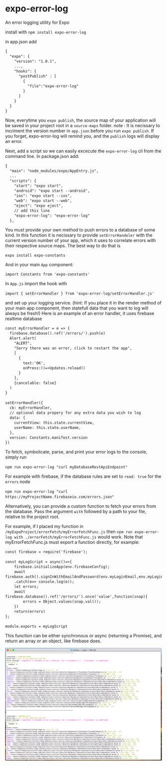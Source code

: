 # expo-error-log
An error logging utility for Expo

install with
`npm install expo-error-log`

in app.json add
```
{
  "expo": {
    "version": "1.0.1",
    ...,
    "hooks": {
      "postPublish" : [
        {
          "file":"expo-error-log"
        }
      ]
    }
  }
}
```
Now, everytime you `expo publish`, the source map of your application will be saved in your project root in a `source-maps` folder.
note : It is necissary to incriment the version number in `app.json` before you run `expo publish`.
If you forget, expo-error-log will remind you, and the `publish` logs will display an error.

Next, add a script so we can easily excecute the `expo-error-log` cli from the command line.
In package.json add:
```
{
  "main": "node_modules/expo/AppEntry.js",
  ...
  "scripts": {
    "start": "expo start",
    "android": "expo start --android",
    "ios": "expo start --ios",
    "web": "expo start --web",
    "eject": "expo eject",
    // add this line
    "expo-error-log": "expo-error-log"
  },

```

You must provide your own method to push errors to a database of some kind.
In this function it is necissary to provide `setErrorHandeler` with the current version number of your app, which it uses to correlate errors with their respective source maps. The best way to do that is
```
expo install expo-constants
```
And in your main `App` component:
```
import Constants from 'expo-constants'
```

In `App.js` import the hook with

`import { setErrorHandler } from 'expo-error-log/setErrorHandler.js'`

and set up your logging service.
(hint: If you place it in the render method of your main app component, then statefull data that you want to log will always be fresh!)
Here is an example of an error handler, it uses firebase realtime database

```
const myErrorHandler = e => {
  firebase.database().ref('/errors/').push(e)
  Alert.alert(
    "ALERT", 
    "Sorry there was an error, click to restart the app",
    [
      {
        text:'OK',
        onPress:()=>Updates.reload()
      }
    ],
    {cancelable: false}
  )
}

setErrorHandler({
  cb: myErrorHandler,
  // optional data propery for any extra data you wish to log
  data: {
    currentView: this.state.currentView,
    userName: this.state.userName,
  },
  version: Constants.manifest.version
})
```

To fetch, symbolicate, parse, and print your error logs to the console, simply run

`npm run expo-error-log "curl myDatabaseRestApiEndpoint"`

For example with firebase, if the database rules are set to `read: true` for the `errors` node

`npm run expo-error-log "curl https://myProjectName.firebaseio.com/errors.json"`

Alternatively, you can provide a custom function to fetch your errors from the database.
Pass the argument `with` followed by a path to your file, relative to the project root.

For example, if I placed my function in `/myExpoProject/errorFetch/myErrorFetchFunc.js`
then `npm run expo-error-log with ./errorFetch/myErrorFetchFunc.js` would work.
Note that myErrorFetchFunc.js must export a function directly, for example:
```
const firebase = require('firebase');

const myLogScript = async()=>{
    firebase.initializeApp(env.firebaseConfig);
    await firebase.auth().signInWithEmailAndPassword(env.myLoginEmail,env.myLoginPassword)
    .catch(e=> console.log(e));
    let errors;
    await firebase.database().ref('/errors/').once('value',function(snap){
        errors = Object.values(snap.val());
    })
    return(errors)
};

module.exports = myLogScript
```
This function can be either synchronous or async (returning a Promise), and return an array or an object, like firebase does.

![alt text](https://github.com/marchingband/expo-error-log/blob/master/screengrab.png?raw=true)
